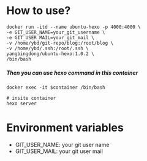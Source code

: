 # How to use?
```
docker run -itd --name ubuntu-hexo -p 4000:4000 \ 
-e GIT_USER_NAME=your_git_username \
-e GIT_USER_MAIL=your_git_mail \ 
-v /home/ybd/git-repo/blog:/root/blog \
-v /home/ybd/.ssh:/root/.ssh \ 
yangbingdong/ubuntu-hexo:1.0.2 \
/bin/bash
```
##### Then you can use hexo command in this container
```
docker exec -it $container /bin/bash

# insite container
hexo server
```

# Environment variables

- GIT_USER_NAME: your git user name
- GIT_USER_MAIL: your git user mail